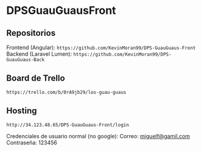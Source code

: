# DPSGuauGuausFront

## Repositorios
Frontend (Angular): `https://github.com/KevinMoran99/DPS-GuauGuaus-Front`
Backend (Laravel Lumen): `https://github.com/KevinMoran99/DPS-GuauGuaus-Back`

## Board de Trello
`https://trello.com/b/0rA9jb29/los-guau-guaus`

## Hosting
`http://34.123.48.65/DPS-GuauGuaus-Front/login`

Credenciales de usuario normal (no google):
Correo: miguelf@gamil.com
Contraseña: 123456
